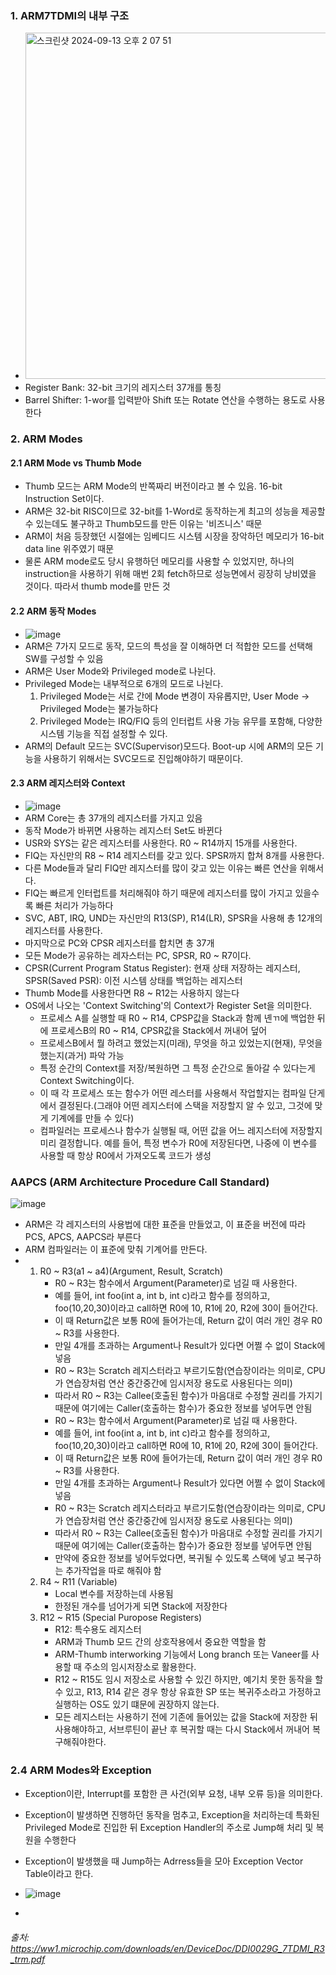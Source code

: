 ### 1. ARM7TDMI의 내부 구조

- <img width="554" alt="스크린샷 2024-09-13 오후 2 07 51" src="https://github.com/user-attachments/assets/8b63ff3f-82fb-4dc4-ab26-80df352632e6">
- Register Bank: 32-bit 크기의 레지스터 37개를 통칭
- Barrel Shifter: 1-wor를 입력받아 Shift 또는 Rotate 연산을 수행하는 용도로 사용한다

### 2. ARM Modes

#### 2.1 ARM Mode vs Thumb Mode
- Thumb 모드는 ARM Mode의 반쪽짜리 버전이라고 볼 수 있음. 16-bit Instruction Set이다.
- ARM은 32-bit RISC이므로 32-bit를 1-Word로 동작하는게 최고의 성능을 제공할 수 있는데도 불구하고 Thumb모드를 만든 이유는 '비즈니스' 때문
- ARM이 처음 등장했던 시절에는 임베디드 시스템 시장을 장악하던 메모리가 16-bit data line 위주였기 때문
- 물론 ARM mode로도 당시 유행하던 메모리를 사용할 수 있었지만, 하나의 instruction을 사용하기 위해 매번 2회 fetch하므로 성능면에서 굉장히 낭비였을 것이다. 따라서 thumb mode를 만든 것

#### 2.2 ARM 동작 Modes
- ![image](https://github.com/user-attachments/assets/5e5db890-bd80-45f0-b92f-373904ceec67)
- ARM은 7가지 모드로 동작, 모드의 특성을 잘 이해하면 더 적합한 모드를 선택해 SW를 구성할 수 있음
- ARM은 User Mode와 Privileged mode로 나뉜다.
- Privileged Mode는 내부적으로 6개의 모드로 나뉜다.
  1. Privileged Mode는 서로 간에 Mode 변경이 자유롭지만, User Mode -> Privileged Mode는 불가능하다
  2. Privileged Mode는 IRQ/FIQ 등의 인터럽트 사용 가능 유무를 포함해, 다양한 시스템 기능을 직접 설정할 수 있다.
- ARM의 Default 모드는 SVC(Supervisor)모드다. Boot-up 시에 ARM의 모든 기능을 사용하기 위해서는 SVC모드로 진입해야하기 때문이다.

#### 2.3 ARM 레지스터와 Context
- ![image](https://github.com/user-attachments/assets/0dd128b5-4e66-4db3-96fa-4511cd342a50)
- ARM Core는 총 37개의 레지스터를 가지고 있음
- 동작 Mode가 바뀌면 사용하는 레지스터 Set도 바뀐다
- USR와 SYS는 같은 레지스터를 사용한다. R0 ~ R14까지 15개를 사용한다.
- FIQ는 자신만의 R8 ~ R14 레지스터를 갖고 있다. SPSR까지 합쳐 8개를 사용한다.
- 다른 Mode들과 달리 FIQ만 레지스터를 많이 갖고 있는 이유는 빠른 연산을 위해서다.
- FIQ는 빠르게 인터럽트를 처리해줘야 하기 때문에 레지스터를 많이 가지고 있을수록 빠른 처리가 가능하다
- SVC, ABT, IRQ, UND는 자신만의 R13(SP), R14(LR), SPSR을 사용해 총 12개의 레지스터를 사용한다.
- 마지막으로 PC와 CPSR 레지스터를 합치면 총 37개
- 모든 Mode가 공유하는 레자스터는 PC, SPSR, R0 ~ R7이다.
- CPSR(Current Program Status Register): 현재 상태 저장하는 레지스터, SPSR(Saved PSR): 이전 시스템 상태를 백업하는 레지스터
- Thumb Mode를 사용한다면 R8 ~ R12는 사용하지 않는다
- OS에서 나오는 'Context Switching'의 Context가 Register Set을 의미한다.
  - 프로세스 A를 실행할 때 R0 ~ R14, CPSP값을 Stack과 함께 녠ㄲ에 백업한 뒤에 프로세스B의 R0 ~ R14, CPSR값을 Stack에서 꺼내어 덮어 
  - 프로세스B에서 뭘 하려고 했었는지(미래), 무엇을 하고 있었는지(현재), 무엇을 했는지(과거) 파악 가능
  - 특정 순간의 Context를 저장/복원하면 그 특정 순간으로 돌아갈 수 있다는게 Context Switching이다.
  - 이 때 각 프로세스 또는 함수가 어떤 레스터를 사용해서 작업할지는 컴파일 단게에서 결정된다.(그래야 어떤 레지스터에 스택을 저장할지 알 수 있고, 그것에 맞게 기계에를 만들 수 있다)
  -  컴파일러는 프로세스나 함수가 실행될 때, 어떤 값을 어느 레지스터에 저장할지 미리 결정합니다. 예를 들어, 특정 변수가 R0에 저장된다면, 나중에 이 변수를 사용할 때 항상 R0에서 가져오도록 코드가 생성


### AAPCS (ARM Architecture Procedure Call Standard)
![image](https://github.com/user-attachments/assets/bdd32193-a77e-48d9-a331-ec53cb2c43ce)
- ARM은 각 레지스터의 사용법에 대한 표준을 만들었고, 이 표준을 버전에 따라 PCS, APCS, AAPCS라 부른다
- ARM 컴파일러는 이 표준에 맞춰 기계어를 만든다.
- 1. R0 ~ R3(a1 ~ a4)(Argument, Result, Scratch)
     - R0 ~ R3는 함수에서 Argument(Parameter)로 넘길 때 사용한다.
     - 예를 들어, int foo(int a, int b, int c)라고 함수를 정의하고, foo(10,20,30)이라고 call하면 R0에 10, R1에 20, R2에 30이 들어간다.
     - 이 때  Return값은 보통 R0에 들어가는데, Return 값이 여러 개인 경우 R0 ~ R3를 사용한다.
     - 만일 4개를 초과하는 Argument나 Result가 있다면 어쩔 수 없이 Stack에 넣음
     - R0 ~ R3는 Scratch 레지스터라고 부르기도함(연습장이라는 의미로, CPU가 연습장처럼 연산 중간중간에 임시저장 용도로 사용된다는 의미)
     - 따라서 R0 ~ R3는 Callee(호출된 함수)가 마음대로 수정할 권리를 가지기 때문에 여기에는 Caller(호출하는 함수)가 중요한 정보를 넣어두면 안됨
     - R0 ~ R3는 함수에서 Argument(Parameter)로 넘길 때 사용한다.
     - 예를 들어, int foo(int a, int b, int c)라고 함수를 정의하고, foo(10,20,30)이라고 call하면 R0에 10, R1에 20, R2에 30이 들어간다.
     - 이 때  Return값은 보통 R0에 들어가는데, Return 값이 여러 개인 경우 R0 ~ R3를 사용한다.
     - 만일 4개를 초과하는 Argument나 Result가 있다면 어쩔 수 없이 Stack에 넣음
     - R0 ~ R3는 Scratch 레지스터라고 부르기도함(연습장이라는 의미로, CPU가 연습장처럼 연산 중간중간에 임시저장 용도로 사용된다는 의미)
     - 따라서 R0 ~ R3는 Callee(호출된 함수)가 마음대로 수정할 권리를 가지기 때문에 여기에는 Caller(호출하는 함수)가 중요한 정보를 넣어두면 안됨
     - 만약에 중요한 정보를 넣어두었다면, 복귀될 수 있도록 스택에 넣고 복구하는 추가작업을 따로 해줘야 함
  2. R4 ~ R11 (Variable)
     - Local 변수를 저장하는데 사용됨
     - 한정된 개수를 넘어가게 되면 Stack에 저장한다
  3. R12 ~ R15 (Special Puropose Registers)
     - R12: 특수용도 레지스터
     - ARM과 Thumb 모드 간의 상호작용에서 중요한 역할을 함
     - ARM-Thumb interworking 기능에서 Long branch 또는 Vaneer를 사용할 때 주소의 임시저장소로 활용한다.
     - R12 ~ R15도 임시 저장소로 사용할 수 있긴 하지만, 예기치 못한 동작을 할 수 있고, R13, R14 같은 경우 항상 유효한 SP 또는 복귀주소라고 가정하고 실행하는 OS도 있기 떄문에 권장하지 않는다.
     - 모든 레지스터는 사용하기 전에 기존에 들어있는 값을 Stack에 저장한 뒤 사용해야하고, 서브루틴이 끝난 후 복귀할 때는 다시 Stack에서 꺼내어 복구해줘야한다.

### 2.4 ARM Modes와 Exception
- Exception이란, Interrupt를 포함한 큰 사건(외부 요청, 내부 오류 등)을 의미한다.
- Exception이 발생하면 진행하던 동작을 멈추고, Exception을 처리하는데 특화된 Privileged Mode로 진입한 뒤 Exception Handler의 주소로 Jump해 처리 및 복원을 수행한다
- Exception이 발생했을 때 Jump하는 Adrress들을 모아 Exception Vector Table이라고 한다.

- ![image](https://github.com/user-attachments/assets/e9895176-ae9d-4e17-85da-42a3759cd922)
- 











###### 출처: https://ww1.microchip.com/downloads/en/DeviceDoc/DDI0029G_7TDMI_R3_trm.pdf
